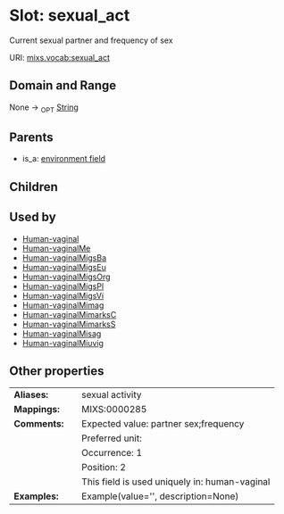 
# Slot: sexual_act


Current sexual partner and frequency of sex

URI: [mixs.vocab:sexual_act](https://w3id.org/mixs/vocab/sexual_act)


## Domain and Range

None ->  <sub>OPT</sub> [String](types/String.md)

## Parents

 *  is_a: [environment field](environment_field.md)

## Children


## Used by

 * [Human-vaginal](Human-vaginal.md)
 * [Human-vaginalMe](Human-vaginalMe.md)
 * [Human-vaginalMigsBa](Human-vaginalMigsBa.md)
 * [Human-vaginalMigsEu](Human-vaginalMigsEu.md)
 * [Human-vaginalMigsOrg](Human-vaginalMigsOrg.md)
 * [Human-vaginalMigsPl](Human-vaginalMigsPl.md)
 * [Human-vaginalMigsVi](Human-vaginalMigsVi.md)
 * [Human-vaginalMimag](Human-vaginalMimag.md)
 * [Human-vaginalMimarksC](Human-vaginalMimarksC.md)
 * [Human-vaginalMimarksS](Human-vaginalMimarksS.md)
 * [Human-vaginalMisag](Human-vaginalMisag.md)
 * [Human-vaginalMiuvig](Human-vaginalMiuvig.md)

## Other properties

|  |  |  |
| --- | --- | --- |
| **Aliases:** | | sexual activity |
| **Mappings:** | | MIXS:0000285 |
| **Comments:** | | Expected value: partner sex;frequency |
|  | | Preferred unit:  |
|  | | Occurrence: 1 |
|  | | Position: 2 |
|  | | This field is used uniquely in: human-vaginal |
| **Examples:** | | Example(value='', description=None) |

